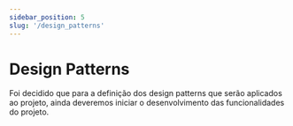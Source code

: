 ```yaml
---
sidebar_position: 5
slug: '/design_patterns'
---
```


# Design Patterns

Foi decidido que para a definição dos design patterns que serão aplicados ao projeto, ainda deveremos iniciar o desenvolvimento das funcionalidades do projeto.

